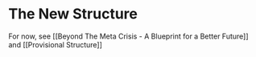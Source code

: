 # The New Structure

For now, see [[Beyond The Meta Crisis - A Blueprint for a Better Future]] and [[Provisional Structure]]  